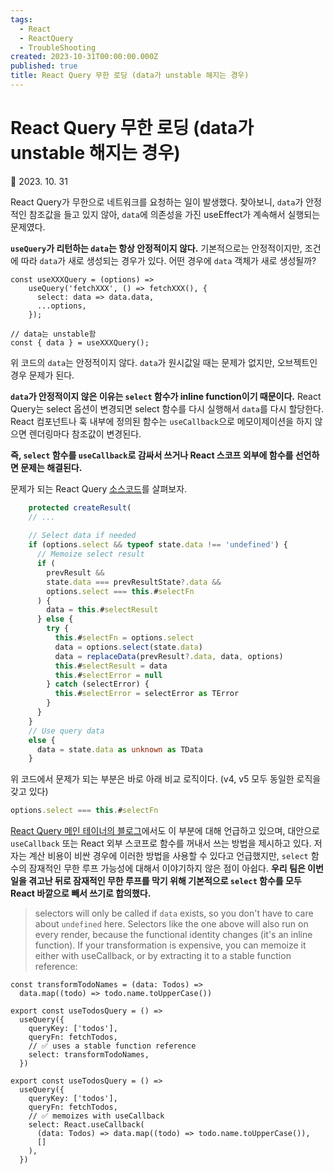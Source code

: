 ```yaml
---
tags:
  - React
  - ReactQuery
  - TroubleShooting
created: 2023-10-31T00:00:00.000Z
published: true
title: React Query 무한 로딩 (data가 unstable 해지는 경우)
---
```


# React Query 무한 로딩 (data가 unstable 해지는 경우)

📅 2023. 10. 31

React Query가 무한으로 네트워크를 요청하는 일이 발생했다.
찾아보니, `data`가 안정적인 참조값을 들고 있지 않아, `data`에 의존성을 가진 useEffect가 계속해서 실행되는 문제였다.

**`useQuery`가 리턴하는 `data`는 항상 안정적이지 않다.** 기본적으로는 안정적이지만, 조건에 따라 `data`가 새로 생성되는 경우가 있다. 어떤 경우에 `data` 객체가 새로 생성될까?

```tsx
const useXXXQuery = (options) =>
	useQuery('fetchXXX', () => fetchXXX(), {  
	  select: data => data.data,  
	  ...options,  
	});

// data는 unstable함
const { data } = useXXXQuery();
```

위 코드의 `data`는 안정적이지 않다. `data`가 원시값일 때는 문제가 없지만, 오브젝트인 경우 문제가 된다.

**`data`가 안정적이지 않은 이유는 `select` 함수가 inline function이기 때문이다.** React Query는 select 옵션이 변경되면 select 함수를 다시 실행해서 `data`를 다시 할당한다. React 컴포넌트나 훅 내부에 정의된 함수는 `useCallback`으로 메모이제이션을 하지 않으면 렌더링마다 참조값이 변경된다.

**즉, `select` 함수를 `useCallback`로 감싸서 쓰거나 React 스코프 외부에 함수를 선언하면 문제는 해결된다.**

문제가 되는 React Query [소스코드](https://github.com/TanStack/query/blob/7f27e253ce1d14d15685d8d74e68e78a86013c20/packages/query-core/src/queryObserver.ts#L474)를 살펴보자.

```ts title="queryObserver.ts" {10}
    protected createResult(
    // ...
    
    // Select data if needed
    if (options.select && typeof state.data !== 'undefined') {
      // Memoize select result
      if (
        prevResult &&
        state.data === prevResultState?.data &&
        options.select === this.#selectFn
      ) {
        data = this.#selectResult
      } else {
        try {
          this.#selectFn = options.select
          data = options.select(state.data)
          data = replaceData(prevResult?.data, data, options)
          this.#selectResult = data
          this.#selectError = null
        } catch (selectError) {
          this.#selectError = selectError as TError
        }
      }
    }
    // Use query data
    else {
      data = state.data as unknown as TData
    }
```

위 코드에서 문제가 되는 부분은 바로 아래 비교 로직이다. (v4, v5 모두 동일한 로직을 갖고 있다)

```js
options.select === this.#selectFn
```

[React Query 메인 테이너의 블로그](https://tkdodo.eu/blog/react-query-data-transformations#3-using-the-select-option)에서도 이 부분에 대해 언급하고 있으며, 대안으로 `useCallback` 또는 React 외부 스코프로 함수를 꺼내서 쓰는 방법을 제시하고 있다. 저자는 계산 비용이 비싼 경우에 이러한 방법을 사용할 수 있다고 언급했지만, `select` 함수의 잠재적인 무한 루프 가능성에 대해서 이야기하지 않은 점이 아쉽다. **우리 팀은 이번 일을 겪고난 뒤로 잠재적인 무한 루프를 막기 위해 기본적으로 `select` 함수를 모두 React 바깥으로 빼서 쓰기로 합의했다.**

> selectors will only be called if `data` exists, so you don't have to care about `undefined` here. Selectors like the one above will also run on every render, because the functional identity changes (it's an inline function). If your transformation is expensive, you can memoize it either with useCallback, or by extracting it to a stable function reference:

```tsx
const transformTodoNames = (data: Todos) =>
  data.map((todo) => todo.name.toUpperCase())

export const useTodosQuery = () =>
  useQuery({
    queryKey: ['todos'],
    queryFn: fetchTodos,
    // ✅ uses a stable function reference
    select: transformTodoNames,
  })

export const useTodosQuery = () =>
  useQuery({
    queryKey: ['todos'],
    queryFn: fetchTodos,
    // ✅ memoizes with useCallback
    select: React.useCallback(
      (data: Todos) => data.map((todo) => todo.name.toUpperCase()),
      []
    ),
  })
```